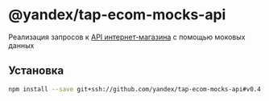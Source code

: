 # @yandex/tap-ecom-mocks-api

Реализация запросов к [API интернет-магазина](https://github.com/yandex/tap-ecom-types/blob/master/src/api/docs/README.md) с помощью моковых данных

## Установка

```bash
npm install --save git+ssh://github.com/yandex/tap-ecom-mocks-api#v0.4.0
```
